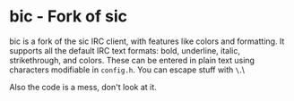 # bic - Fork of sic

bic is a fork of the sic IRC client, with features like colors and formatting. It supports all the default IRC text formats: bold, underline,
italic, strikethrough, and colors. These can be entered in plain text using characters modifiable in `config.h`. You can escape stuff with `\`.\

Also the code is a mess, don't look at it.
